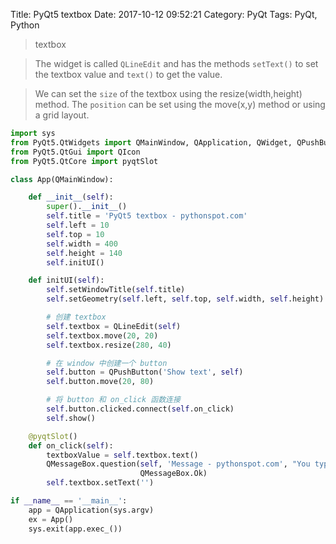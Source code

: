 Title: PyQt5 textbox
Date: 2017-10-12 09:52:21
Category: PyQt
Tags: PyQt, Python

> textbox

> The widget is called `QLineEdit` and has the methods `setText()` to set the textbox value and `text()` to get the value.

> We can set the `size` of the textbox using the resize(width,height) method. The `position` can be set using the move(x,y) method or using a grid layout.

```python
import sys
from PyQt5.QtWidgets import QMainWindow, QApplication, QWidget, QPushButton, QAction, QLineEdit, QMessageBox
from PyQt5.QtGui import QIcon
from PyQt5.QtCore import pyqtSlot

class App(QMainWindow):

    def __init__(self):
        super().__init__()
        self.title = 'PyQt5 textbox - pythonspot.com'
        self.left = 10
        self.top = 10
        self.width = 400
        self.height = 140
        self.initUI()

    def initUI(self):
        self.setWindowTitle(self.title)
        self.setGeometry(self.left, self.top, self.width, self.height)

        # 创建 textbox
        self.textbox = QLineEdit(self)
        self.textbox.move(20, 20)
        self.textbox.resize(280, 40)

        # 在 window 中创建一个 button
        self.button = QPushButton('Show text', self)
        self.button.move(20, 80)

        # 将 button 和 on_click 函数连接
        self.button.clicked.connect(self.on_click)
        self.show()

    @pyqtSlot()
    def on_click(self):
        textboxValue = self.textbox.text()
        QMessageBox.question(self, 'Message - pythonspot.com', "You typed: " + textboxValue, QMessageBox.Ok,
                             QMessageBox.Ok)
        self.textbox.setText('')

if __name__ == '__main__':
    app = QApplication(sys.argv)
    ex = App()
    sys.exit(app.exec_())
```

